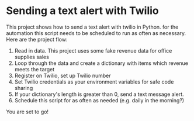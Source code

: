 # Sending a text alert with Twilio

This project shows how to send a text alert with twilio in Python. for the automation this script needs to be scheduled to run as often as necessary.
Here are the project flow:

1. Read in data. This project uses some fake revenue data for office supplies sales
2. Loop through the data and create a dictionary with items which revenue meets the target
3. Register on Twilio, set up Twilio number
4. Set Twilio credentials as your environment variables for safe code sharing
5. If your dictionary's length is greater than 0, send a text message alert. 
6. Schedule this script for as often as needed (e.g. daily in the morning?)

You are set to go!
